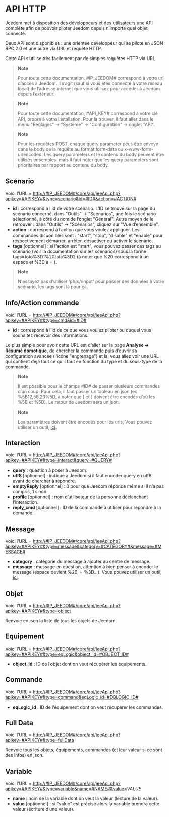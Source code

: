 # API HTTP

Jeedom met à disposition des développeurs et des utilisateurs une API complète afin de pouvoir piloter Jeedom depuis n’importe quel objet connecté.

Deux API sont disponibles : une orientée développeur qui se pilote en JSON RPC 2.0 et une autre via URL et requête HTTP.

Cette API s’utilise très facilement par de simples requêtes HTTP via URL.

> **Note**
>
> Pour toute cette documentation, \#IP\_JEEDOM\# correspond à votre url d’accès à Jeedom. Il s’agit (sauf si vous êtes connecté à votre réseau local) de l’adresse internet que vous utilisez pour accéder à Jeedom depuis l’extérieur.

> **Note**
>
> Pour toute cette documentation, \#API\_KEY\# correspond à votre clé API, propre à votre installation. Pour la trouver, il faut aller dans le menu "Réglages" → "Système" → "Configuration" → onglet "API".

> **Note**
>
> Pour les requêtes POST, chaque query parameter peut-être envoyé dans le body de la requête au format form-data ou x-www-form-urlencoded.
> Les query parameters et le contenu du body peuvent être utilisés ensembles, mais il faut noter que les query parameters sont prioritaires par rapport au contenu du body.

## Scénario

Voici l’URL = [http://\#IP\_JEEDOM\#/core/api/jeeApi.php?apikey=\#APIKEY\#&type=scenario&id=\#ID\#&action=\#ACTION\#](http://#IP_JEEDOM#/core/api/jeeApi.php?apikey=#APIKEY#&type=scenario&id=#ID#&action=#ACTION#)

- **id** : correspond à l’id de votre scénario. L’ID se trouve sur la page du scénario concerné, dans "Outils" → "Scénarios", une fois le scénario sélectionné, à côté du nom de l’onglet "Général". Autre moyen de le retrouver : dans "Outils" → "Scénarios", cliquez sur "Vue d’ensemble".
- **action** : correspond à l’action que vous voulez appliquer. Les commandes disponibles sont : "start", "stop", "disable" et "enable" pour respectivement démarrer, arrêter, désactiver ou activer le scénario.
- **tags** \[optionnel\] : si l’action est "start", vous pouvez passer des tags au scénario (voir la documentation sur les scénarios) sous la forme tags=toto%3D1%20tata%3D2 (à noter que %20 correspond à un espace et %3D à = ).

> **Note**
>
> N'essayez pas d'utiliser 'php://input' pour passer des données à votre scénario, les tags sont là pour ça.

##  Info/Action commande

Voici l’URL = [http://\#IP\_JEEDOM\#/core/api/jeeApi.php?apikey=\#APIKEY\#&type=cmd&id=\#ID\#](http://#IP_JEEDOM#/core/api/jeeApi.php?apikey=#APIKEY#&type=cmd&id=#ID#)

- **id** : correspond à l’id de ce que vous voulez piloter ou duquel vous souhaitez recevoir des informations.

Le plus simple pour avoir cette URL est d’aller sur la page **Analyse → Résumé domotique**, de chercher la commande puis d’ouvrir sa configuration avancée (l’icône "engrenage") et là, vous allez voir une URL qui contient déjà tout ce qu’il faut en fonction du type et du sous-type de la commande.

> **Note**
>
> Il est possible pour le champs \#ID\# de passer plusieurs commandes d’un coup. Pour cela, il faut passer un tableau en json (ex %5B12,58,23%5D, à noter que \[ et \] doivent être encodés d’où les %5B et %5D). Le retour de Jeedom sera un json.

> **Note**
>
> Les paramètres doivent être encodés pour les urls, Vous pouvez utiliser un outil, [ici](https://meyerweb.com/eric/tools/dencoder/).

## Interaction

Voici l’URL = [http://\#IP\_JEEDOM\#/core/api/jeeApi.php?apikey=\#APIKEY\#&type=interact&query=\#QUERY\#](http://#IP_JEEDOM#/core/api/jeeApi.php?apikey=#APIKEY#&type=interact&query=#QUERY#)

- **query** : question à poser à Jeedom.
- **utf8** \[optionnel\] : indique à Jeedom si il faut encoder query en utf8 avant de chercher à répondre.
- **emptyReply** \[optionnel\] : 0 pour que Jeedom réponde même si il n’a pas compris, 1 sinon.
- **profile** \[optionnel\] : nom d’utilisateur de la personne déclenchant l’interaction.
- **reply\_cmd** \[optionnel\] : ID de la commande à utiliser pour répondre à la demande.

## Message

Voici l’URL = [http://\#IP\_JEEDOM\#/core/api/jeeApi.php?apikey=\#APIKEY\#&type=message&category=\#CATEGORY\#&message=\#MESSAGE\#](http://#IP_JEEDOM#/core/api/jeeApi.php?apikey=#APIKEY#&type=message&category=#CATEGORY#&message=#MESSAGE#)

- **category** : catégorie du message à ajouter au centre de message.
- **message** : message en question, attention à bien penser à encoder le message (espace devient %20, = %3D…​). Vous pouvez utiliser un outil, [ici](https://meyerweb.com/eric/tools/dencoder/).

## Objet

Voici l’URL = [http://\#IP\_JEEDOM\#/core/api/jeeApi.php?apikey=\#APIKEY\#&type=object](http://#IP_JEEDOM#/core/api/jeeApi.php?apikey=#APIKEY#&type=object)

Renvoie en json la liste de tous les objets de Jeedom.

## Equipement

Voici l’URL = [http://\#IP\_JEEDOM\#/core/api/jeeApi.php?apikey=\#APIKEY\#&type=eqLogic&object\_id=\#OBJECT\_ID\#](http://#IP_JEEDOM#/core/api/jeeApi.php?apikey=#APIKEY#&type=eqLogic&object_id=#OBJECT_ID#)

- **object\_id** : ID de l’objet dont on veut récupérer les équipements.

## Commande

Voici l’URL = [http://\#IP\_JEEDOM\#/core/api/jeeApi.php?apikey=\#APIKEY\#&type=command&eqLogic\_id=\#EQLOGIC\_ID\#](http://#IP_JEEDOM#/core/api/jeeApi.php?apikey=#APIKEY#&type=command&eqLogic_id=#EQLOGIC_ID#)

- **eqLogic\_id** : ID de l’équipement dont on veut récupérer les commandes.

## Full Data

Voici l’URL = [http://\#IP\_JEEDOM\#/core/api/jeeApi.php?apikey=\#APIKEY\#&type=fullData](http://#IP_JEEDOM#/core/api/jeeApi.php?apikey=#APIKEY#&type=fullData)

Renvoie tous les objets, équipements, commandes (et leur valeur si ce sont des infos) en json.

## Variable

Voici l’URL = [http://\#IP\_JEEDOM\#/core/api/jeeApi.php?apikey=\#APIKEY\#&type=variable&name=\#NAME\#&value=](http://#IP_JEEDOM#/core/api/jeeApi.php?apikey=#APIKEY#&type=variable&name=#NAME#&value=)*VALUE*

- **name** : nom de la variable dont on veut la valeur (lecture de la valeur).
- **value** \[optionnel\] : si "value" est précisé alors la variable prendra cette valeur (écriture d’une valeur).
